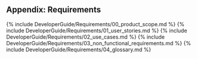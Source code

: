 ## **Appendix: Requirements**

{% include DeveloperGuide/Requirements/00_product_scope.md %}
{% include DeveloperGuide/Requirements/01_user_stories.md %}
{% include DeveloperGuide/Requirements/02_use_cases.md %}
{% include DeveloperGuide/Requirements/03_non_functional_requirements.md %}
{% include DeveloperGuide/Requirements/04_glossary.md %}
